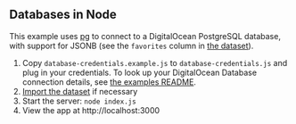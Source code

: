## Databases in Node

This example uses [pg](https://node-postgres.com) to connect to a DigitalOcean PostgreSQL database, with support for JSONB (see the `favorites` column in [the dataset](../README.md#the-dataset)).

1. Copy `database-credentials.example.js` to `database-credentials.js` and plug in your credentials. To look up your DigitalOcean Database connection details, see [the examples README](../README.md#database-credentials).
2. [Import the dataset](../README.md#the-dataset) if necessary
3. Start the server: `node index.js`
4. View the app at http://localhost:3000